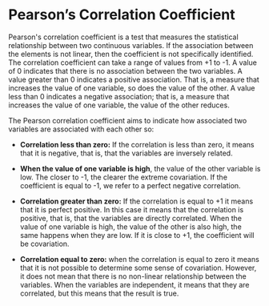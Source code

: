 
# Pearson’s Correlation Coefficient

Pearson's correlation coefficient is a test that measures the statistical relationship between two continuous variables. If the association between the elements is not linear, then the coefficient is not specifically identified.
The correlation coefficient can take a range of values ​​from +1 to -1. A value of 0 indicates that there is no association between the two variables. A value greater than 0 indicates a positive association. That is, a measure that increases the value of one variable, so does the value of the other. A value less than 0 indicates a negative association; that is, a measure that increases the value of one variable, the value of the other reduces.

The Pearson correlation coefficient aims to indicate how associated two variables are associated with each other so:

* **Correlation less than zero:** If the correlation is less than zero, it means that it is negative, that is, that the variables are inversely related.  

* **When the value of one variable is high**, the value of the other variable is low. The closer to -1, the clearer the extreme covariation. If the coefficient is equal to -1, we refer to a perfect negative correlation.

* **Correlation greater than zero:** If the correlation is equal to +1 it means that it is perfect positive. In this case it means that the correlation is positive, that is, that the variables are directly correlated.
When the value of one variable is high, the value of the other is also high, the same happens when they are low. If it is close to +1, the coefficient will be covariation.

* **Correlation equal to zero:** when the correlation is equal to zero it means that it is not possible to determine some sense of covariation. However, it does not mean that there is no non-linear relationship between the variables.
When the variables are independent, it means that they are correlated, but this means that the result is true.
